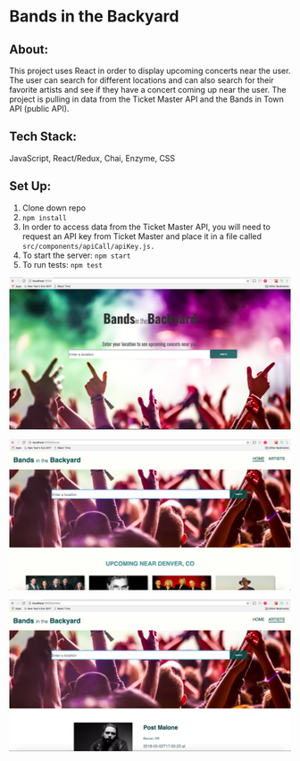 # Bands in the Backyard 

## About:

This project uses React in order to display upcoming concerts near the user. The user can search for different locations and can also search for their favorite artists and see if they have a concert coming up near the user. The project is pulling in data from the Ticket Master API and the Bands in Town API (public API). 

## Tech Stack:

  JavaScript, React/Redux, Chai, Enzyme, CSS
  
  
## Set Up:

1. Clone down repo
2. `npm install`
3. In order to access data from the Ticket Master API, you will need to request an API key from Ticket Master and place it in    a file called `src/components/apiCall/apiKey.js.`
4. To start the server: `npm start`
5. To run tests: `npm test`





![alt text](./landing.png)


![alt text](./img1.png)


![alt text](./img2.png)

